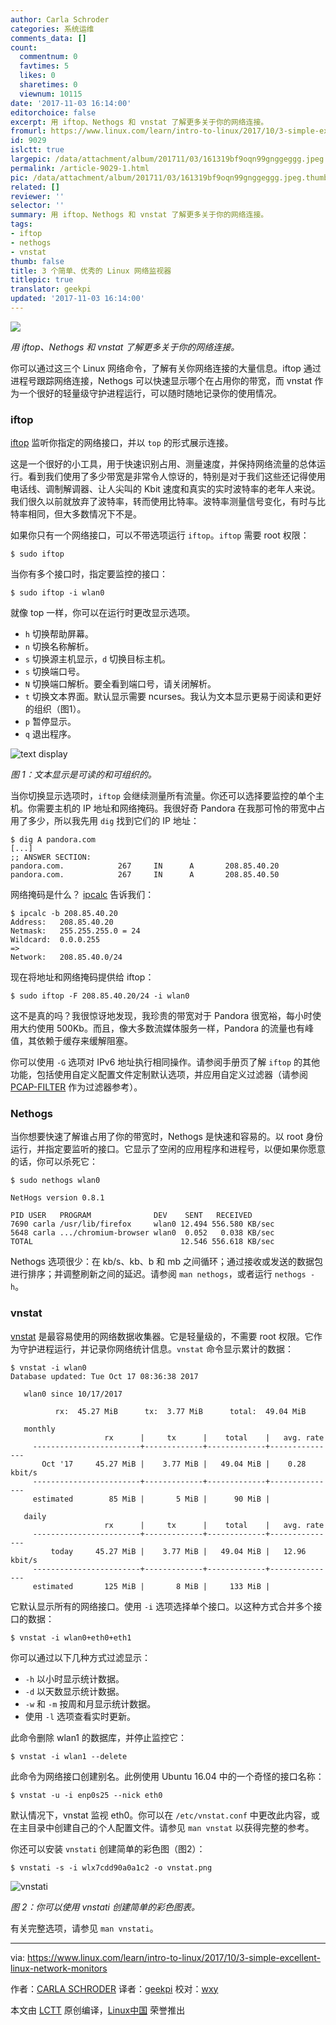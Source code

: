 ```yaml
---
author: Carla Schroder
categories: 系统运维
comments_data: []
count:
  commentnum: 0
  favtimes: 5
  likes: 0
  sharetimes: 0
  viewnum: 10115
date: '2017-11-03 16:14:00'
editorchoice: false
excerpt: 用 iftop、Nethogs 和 vnstat 了解更多关于你的网络连接。
fromurl: https://www.linux.com/learn/intro-to-linux/2017/10/3-simple-excellent-linux-network-monitors
id: 9029
islctt: true
largepic: /data/attachment/album/201711/03/161319bf9oqn99gnggeggg.jpeg
permalink: /article-9029-1.html
pic: /data/attachment/album/201711/03/161319bf9oqn99gnggeggg.jpeg.thumb.jpg
related: []
reviewer: ''
selector: ''
summary: 用 iftop、Nethogs 和 vnstat 了解更多关于你的网络连接。
tags:
- iftop
- nethogs
- vnstat
thumb: false
title: 3 个简单、优秀的 Linux 网络监视器
titlepic: true
translator: geekpi
updated: '2017-11-03 16:14:00'
---
```


![](/data/attachment/album/201711/03/161319bf9oqn99gnggeggg.jpeg)


*用 iftop、Nethogs 和 vnstat 了解更多关于你的网络连接。*


你可以通过这三个 Linux 网络命令，了解有关你网络连接的大量信息。iftop 通过进程号跟踪网络连接，Nethogs 可以快速显示哪个在占用你的带宽，而 vnstat 作为一个很好的轻量级守护进程运行，可以随时随地记录你的使用情况。


### iftop


[iftop](http://www.ex-parrot.com/pdw/iftop/) 监听你指定的网络接口，并以 `top` 的形式展示连接。


这是一个很好的小工具，用于快速识别占用、测量速度，并保持网络流量的总体运行。看到我们使用了多少带宽是非常令人惊讶的，特别是对于我们这些还记得使用电话线、调制解调器、让人尖叫的 Kbit 速度和真实的实时波特率的老年人来说。我们很久以前就放弃了波特率，转而使用比特率。波特率测量信号变化，有时与比特率相同，但大多数情况下不是。


如果你只有一个网络接口，可以不带选项运行 `iftop`。`iftop` 需要 root 权限：



```
$ sudo iftop

```

当你有多个接口时，指定要监控的接口：



```
$ sudo iftop -i wlan0

```

就像 top 一样，你可以在运行时更改显示选项。


* `h` 切换帮助屏幕。
* `n` 切换名称解析。
* `s` 切换源主机显示，`d` 切换目标主机。
* `s` 切换端口号。
* `N` 切换端口解析。要全看到端口号，请关闭解析。
* `t` 切换文本界面。默认显示需要 ncurses。我认为文本显示更易于阅读和更好的组织（图1）。
* `p` 暂停显示。
* `q` 退出程序。


![text display](/data/attachment/album/201711/03/161404vwjt127p1uot0j7f.png "text display")


*图 1：文本显示是可读的和可组织的。*


当你切换显示选项时，`iftop` 会继续测量所有流量。你还可以选择要监控的单个主机。你需要主机的 IP 地址和网络掩码。我很好奇 Pandora 在我那可怜的带宽中占用了多少，所以我先用 `dig` 找到它们的 IP 地址：



```
$ dig A pandora.com
[...]
;; ANSWER SECTION:
pandora.com.            267     IN      A       208.85.40.20
pandora.com.            267     IN      A       208.85.40.50

```

网络掩码是什么？ [ipcalc](https://www.linux.com/learn/intro-to-linux/2017/8/how-calculate-network-addresses-ipcalc) 告诉我们：



```
$ ipcalc -b 208.85.40.20
Address:   208.85.40.20   
Netmask:   255.255.255.0 = 24
Wildcard:  0.0.0.255  
=>
Network:   208.85.40.0/24 

```

现在将地址和网络掩码提供给 iftop：



```
$ sudo iftop -F 208.85.40.20/24 -i wlan0

```

这不是真的吗？我很惊讶地发现，我珍贵的带宽对于 Pandora 很宽裕，每小时使用大约使用 500Kb。而且，像大多数流媒体服务一样，Pandora 的流量也有峰值，其依赖于缓存来缓解阻塞。


你可以使用 `-G` 选项对 IPv6 地址执行相同操作。请参阅手册页了解 `iftop` 的其他功能，包括使用自定义配置文件定制默认选项，并应用自定义过滤器（请参阅 [PCAP-FILTER](http://www.tcpdump.org/manpages/pcap-filter.7.html) 作为过滤器参考）。


### Nethogs


当你想要快速了解谁占用了你的带宽时，Nethogs 是快速和容易的。以 root 身份运行，并指定要监听的接口。它显示了空闲的应用程序和进程号，以便如果你愿意的话，你可以杀死它：



```
$ sudo nethogs wlan0

NetHogs version 0.8.1

PID USER   PROGRAM              DEV    SENT   RECEIVED       
7690 carla /usr/lib/firefox     wlan0 12.494 556.580 KB/sec
5648 carla .../chromium-browser wlan0  0.052   0.038 KB/sec
TOTAL                                 12.546 556.618 KB/sec 

```

Nethogs 选项很少：在 kb/s、kb、b 和 mb 之间循环；通过接收或发送的数据包进行排序；并调整刷新之间的延迟。请参阅 `man nethogs`，或者运行 `nethogs -h`。


### vnstat


[vnstat](http://humdi.net/vnstat/) 是最容易使用的网络数据收集器。它是轻量级的，不需要 root 权限。它作为守护进程运行，并记录你网络统计信息。`vnstat` 命令显示累计的数据：



```
$ vnstat -i wlan0
Database updated: Tue Oct 17 08:36:38 2017

   wlan0 since 10/17/2017

          rx:  45.27 MiB      tx:  3.77 MiB      total:  49.04 MiB

   monthly
                     rx      |     tx      |    total    |   avg. rate
     ------------------------+-------------+-------------+---------------
       Oct '17     45.27 MiB |    3.77 MiB |   49.04 MiB |    0.28 kbit/s
     ------------------------+-------------+-------------+---------------
     estimated        85 MiB |       5 MiB |      90 MiB |

   daily
                     rx      |     tx      |    total    |   avg. rate
     ------------------------+-------------+-------------+---------------
         today     45.27 MiB |    3.77 MiB |   49.04 MiB |   12.96 kbit/s
     ------------------------+-------------+-------------+---------------
     estimated       125 MiB |       8 MiB |     133 MiB |

```

它默认显示所有的网络接口。使用 `-i` 选项选择单个接口。以这种方式合并多个接口的数据：



```
$ vnstat -i wlan0+eth0+eth1

```

你可以通过以下几种方式过滤显示：


* `-h` 以小时显示统计数据。
* `-d` 以天数显示统计数据。
* `-w` 和 `-m` 按周和月显示统计数据。
* 使用 `-l` 选项查看实时更新。


此命令删除 wlan1 的数据库，并停止监控它：



```
$ vnstat -i wlan1 --delete

```

此命令为网络接口创建别名。此例使用 Ubuntu 16.04 中的一个奇怪的接口名称：



```
$ vnstat -u -i enp0s25 --nick eth0

```

默认情况下，vnstat 监视 eth0。你可以在 `/etc/vnstat.conf` 中更改此内容，或在主目录中创建自己的个人配置文件。请参见 `man vnstat` 以获得完整的参考。


你还可以安装 `vnstati` 创建简单的彩色图（图2）：



```
$ vnstati -s -i wlx7cdd90a0a1c2 -o vnstat.png

```

![vnstati](/data/attachment/album/201711/03/161404n9zda0t4jt9mg0vf.png "vnstati")


*图 2：你可以使用 vnstati 创建简单的彩色图表。*


有关完整选项，请参见 `man vnstati`。




---


via: <https://www.linux.com/learn/intro-to-linux/2017/10/3-simple-excellent-linux-network-monitors>


作者：[CARLA SCHRODER](https://www.linux.com/users/cschroder) 译者：[geekpi](https://github.com/geekpi) 校对：[wxy](https://github.com/wxy)


本文由 [LCTT](https://github.com/LCTT/TranslateProject) 原创编译，[Linux中国](https://linux.cn/) 荣誉推出